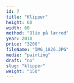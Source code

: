 ```yaml
---
id: 7
title: "Klipper"
height: 60
width: 60
method: "Olie på lærred"
year: 2010
price: "3200"
fileName: "IMG_1826.JPG"
medie: "painting"
draft: "no"
slug: "klipper"
weight: "150"
---
```

